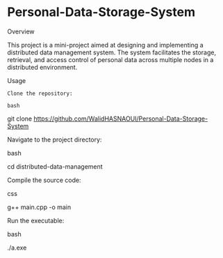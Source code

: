 # Personal-Data-Storage-System

Overview

This project is a mini-project aimed at designing and implementing a distributed data management system. The system facilitates the storage, retrieval, and access control of personal data across multiple nodes in a distributed environment.


Usage

    Clone the repository:

    bash

git clone https://github.com/WalidHASNAOUI/Personal-Data-Storage-System

Navigate to the project directory:

bash

cd distributed-data-management

Compile the source code:

css

g++ main.cpp -o main

Run the executable:

bash

./a.exe